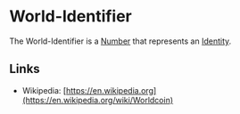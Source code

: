 # World-Identifier

The World-Identifier is a [Number](60000.md) that represents an [Identity](170000000.md).

## Links

- Wikipedia: [https://en.wikipedia.org](https://en.wikipedia.org/wiki/Worldcoin)
